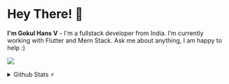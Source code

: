 # Hey There! 👋
**I'm Gokul Hans V** - I'm a fullstack developer from India. I’m currently working with Flutter and Mern Stack. Ask me about anything, I am happy to help :)

 <img src="https://skillicons.dev/icons?i=js,ts,html,css,nodejs,tailwind,next,mongodb,flutter,dart,git,figma" /><br/>

<details>
  <summary>Github Stats ⚡</summary>
  
  <a href="#">![Github stats](https://github-readme-stats.vercel.app/api?username=tandpfun&theme=blueberry&count_private=true&hide_border=true&line_height=20)</a>
  <a href="#">![Top Langs](https://github-readme-stats.vercel.app/api/top-langs/?username=tandpfun&layout=compact&theme=blueberry&count_private=true&hide_border=true)</a>
</details>

